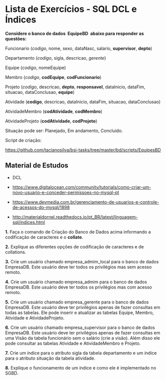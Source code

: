 # Lista de Exercícios - SQL DCL e Índices

**Considere o banco de dados ​ EquipeBD ​ abaixo para responder as questões:**

Funcionario (*codigo*, nome, sexo, dataNasc, salario, **supervisor**, **depto**)

Departamento (*codigo*, sigla, descricao, *gerente*)

Equipe (*codigo*, nomeEquipe)

Membro (*codigo*, **codEquipe**, **codFuncionario**)

Projeto (*codigo*, descricao, **depto**, **responsavel**, dataInicio, dataFim, situacao, dataConclusao, **equipe**)

Atividade (**codigo**, descricao, dataInicio, dataFim, situacao, dataConclusao)

AtividadeMembro (**codAtividade**, **codMembro**)

AtividadeProjeto (**codAtividade**, **codProjeto**)

Situação pode ser: Planejado, Em andamento, Concluído.

Script de criação:

https://github.com/tacianosilva/bsi-tasks/tree/master/bd/scripts/EquipesBD

## Material de Estudos

* DCL

* https://www.digitalocean.com/community/tutorials/como-criar-um-novo-usuario-e-conceder-permissoes-no-mysql-pt

* https://www.devmedia.com.br/gerenciamento-de-usuarios-e-controle-de-acessos-do-mysql/1898

* http://materialdornel.readthedocs.io/pt_BR/latest/linguagem-sql/indices.html

**1.** Faça o comando de Criação do Banco de Dados acima informando a codificação de caracteres e o **collate**.

**2.** Explique as diferentes opções de codificação de caracteres e de collations.

**3.** Crie um usuário chamado empresa_admim_local para o banco de dados EmpresaDB. Este usuário deve ter todos os privilégios mas sem acesso remoto.

**4.** Crie um usuário chamado empresa_admim para o banco de dados EmpresaDB. Este usuário deve ter todos os privilégios mas com acesso remoto.

**5.** Crie um usuário chamado empresa_gerente para o banco de dados EmpresaDB. Este usuário deve ter privilégios apenas de fazer consultas em todas as tabelas. Ele pode inserir e atualizar as tabelas Equipe, Membro, Atividade e AtividadeProjeto.

**6.** Crie um usuário chamado empresa_supervisor para o banco de dados EmpresaDB. Este usuário deve ter privilégios apenas de fazer consultas em uma Visão da tabela funcionário sem o salário (crie a visão). Além disso ele pode consultar as tabelas Atividade e AtividadeMembro e Projeto.

**7.** Crie um índice para o atributo sigla da tabela departamento e um índice para o atributo situação da tabela atividade.

**8.** Explique o funcionamento de um índice e como ele é implementado no SGBD.
